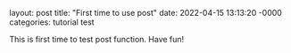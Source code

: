 layout: post
title: "First time to use post"
date: 2022-04-15 13:13:20 -0000
categories: tutorial test

This is first time to test post function. Have fun!
